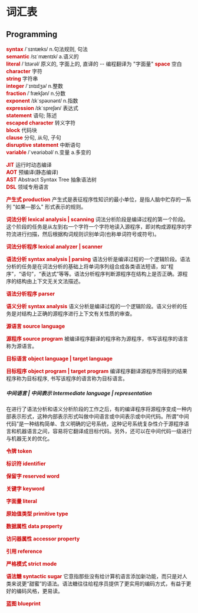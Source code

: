 # 词汇表

## Programming

__syntax__  _/ˈsɪntæks/_  n.句法规则, 句法  
__semantic__  _/sɪˈmæntɪk/_  a.语义的  
__literal__  _/ˈlɪtərəl/_  原义的, 字面上的, 直译的  -- 编程翻译为 "字面量"
__space__  空白  
__character__  字符  
__string__  字符串  
__integer__  _/ˈɪntɪdʒə/_  n.整数  
__fraction__  _/ˈfrækʃən/_  n.分数  
__exponent__  _/ɪkˈspəʊnənt/_  n.指数  
__expression__  _/ɪkˈspreʃən/_  表达式  
__statement__  语句; 陈述  
__escaped character__  转义字符  
__block__  代码块  
__clause__  分句, 从句, 子句  
__disruptive statement__  中断语句  
__variable__  _/ˈveəriəbəl/_  n.变量 a.多变的  

__JIT__  运行时动态编译  
__AOT__  预编译(静态编译)  
__AST__  Abstract Syntax Tree 抽象语法树  
__DSL__  领域专用语言  



__产生式 production__  产生式是表征程序性知识的最小单位，是指人脑中贮存的一系列 "如果—那么" 形式表示的规则。

__词法分析 lexical analysis | scanning__  词法分析阶段是编译过程的第一个阶段。这个阶段的任务是从左到右一个字符一个字符地读入源程序，即对构成源程序的字符流进行扫描，然后根据构词规则识别单词(也称单词符号或符号)。

__词法分析程序 lexical analyzer | scanner__

__语法分析 syntax analysis | parsing__  语法分析是编译过程的一个逻辑阶段。语法分析的任务是在词法分析的基础上将单词序列组合成各类语法短语，如“程序”，“语句”，“表达式”等等。语法分析程序判断源程序在结构上是否正确。源程序的结构由上下文无关文法描述。

__语法分析程序 parser__

__语义分析 syntax analysis__  语义分析是编译过程的一个逻辑阶段。语义分析的任务是对结构上正确的源程序进行上下文有关性质的审查。

__源语言 source language__

__源程序 source program__  被编译程序翻译的程序称为源程序，书写该程序的语言称为源语言。

__目标语言 object language | target language__

__目标程序 object program | target program__  编译程序翻译源程序而得到的结果程序称为目标程序, 书写该程序的语言称为目标语言。

##### 中间语言 | 中间表示 Intermediate language | representation

在进行了语法分析和语义分析阶段的工作之后，有的编译程序将源程序变成一种内部表示形式，这种内部表示形式叫做中间语言或中间表示或中间代码。所谓“中间代码”是一种结构简单、含义明确的记号系统，这种记号系统复杂性介于源程序语言和机器语言之间，容易将它翻译成目标代码。另外，还可以在中间代码一级进行与机器无关的优化。

__令牌 token__

__标识符 identifier__

__保留字 reserved word__

__关键字 keyword__

__字面量 literal__

__原始值类型 primitive type__

__数据属性 data property__

__访问器属性 accessor property__

__引用 reference__

__严格模式 strict mode__

__语法糖 syntactic sugar__  它意指那些没有给计算机语言添加新功能，而只是对人类来说更“甜蜜”的语法。语法糖往往给程序员提供了更实用的编码方式，有益于更好的编码风格，更易读。

__蓝图 blueprint__


<style>
  strong { color:#C00; }
  i, em { font-style: normal; font-family:"lucida sans unicode", arial, sans-serif; }
</style>
